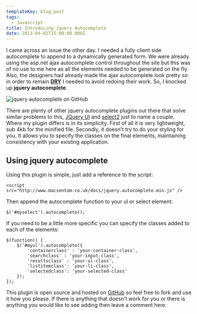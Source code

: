 ```yaml
---
templateKey: blog-post
tags:
  - Javascript
title: Introducing Jquery Autocomplete
date: 2013-04-02T15:00:00.000Z
---
```


I came across an issue the other day. I needed a fully client side autocomplete to append to a dynamically generated form. We were already using the asp.net ajax autocomplete control throughout the site but this was of no use to me here as all the elements needed to be generated on the fly. Also, the designers had already made the ajax autocomplete look pretty so in order to remain **[DRY][0]** I needed to avoid redoing their work. So, I knocked up **jquery autocomplete**.

![jquery autocomplete on GitHub][1]

There are plenty of other jquery autocomplete plugins out there that solve similar problems to this, [JQuery UI][2] and [select2][3] just to name a couple. Where my plugin differs is in its simplicity. First of all it is very lightweight, sub 4kb for the minified file. Secondly, it doesn't try to do your styling for you. It allows you to specify the classes on the final elements, maintaining consistency with your existing application.

<!--excerpt-->

## Using jquery autocomplete

Using this plugin is simple, just add a reference to the script:

	<script src="http://www.macsentom.co.uk/docs/jquery.autocomplete.min.js" />

Then append the autocomplete function to your ul or select element:

	$('#myselect').autocomplete();

If you need to be a little more specific you can specify the classes added to each of the elements:

	$(function() { 
	    $('#myul').autocomplete({ 
	        'containerclass' : 'your-container-class', 
	        'searchclass' : 'your-input-class', 
	        'resultsclass' : 'your-ul-class', 
	        'listitemclass': 'your-li-class', 
	        'selectedclass': 'your-selected-class'
	    }); 
	});

This plugin is open source and hosted on [GitHub][4] so feel free to fork and use it how you please. If there is anything that doesn't work for you or there is anything you would like to see adding then leave a comment here.

   [0]: http://programmer.97things.oreilly.com/wiki/index.php/Don "Don"
   [1]: /../img/jquery.autocomplete-300x282.jpg "jquery autocomplete on GitHub"
   [2]: http://jqueryui.com/autocomplete/ "jquery ui"
   [3]: http://ivaynberg.github.com/select2/ "select2"
   [4]: https://github.com/MacsDickinson/jquery.autocomplete
